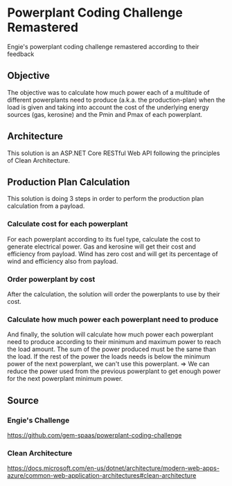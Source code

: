 # Powerplant Coding Challenge Remastered
Engie's powerplant coding challenge remastered according to their feedback

## Objective
The objective was to calculate how much power each of a multitude of different powerplants need to produce (a.k.a. the production-plan) when the load is given and taking into account the cost of the underlying energy sources (gas, kerosine) and the Pmin and Pmax of each powerplant.

## Architecture
This solution is an ASP.NET Core RESTful Web API following the principles of Clean Architecture.

## Production Plan Calculation
This solution is doing 3 steps in order to perform the production plan calculation from a payload.
### Calculate cost for each powerplant
For each powerplant according to its fuel type, calculate the cost to generate electrical power. 
Gas and kerosine will get their cost and efficiency from payload.
Wind has zero cost and will get its percentage of wind and efficiency also from payload.
### Order powerplant by cost
After the calculation, the solution will order the powerplants to use by their cost.
### Calculate how much power each powerplant need to produce
And finally, the solution will calculate how much power each powerplant need to produce according to their minimum and maximum power to reach the load amount.
The sum of the power produced must be the same than the load.
If the rest of the power the loads needs is below the minimum power of the next powerplant, we can't use this powerplant.
=> We can reduce the power used from the previous powerplant to get enough power for the next powerplant minimum power.

## Source
### Engie's Challenge
https://github.com/gem-spaas/powerplant-coding-challenge
### Clean Architecture
https://docs.microsoft.com/en-us/dotnet/architecture/modern-web-apps-azure/common-web-application-architectures#clean-architecture

